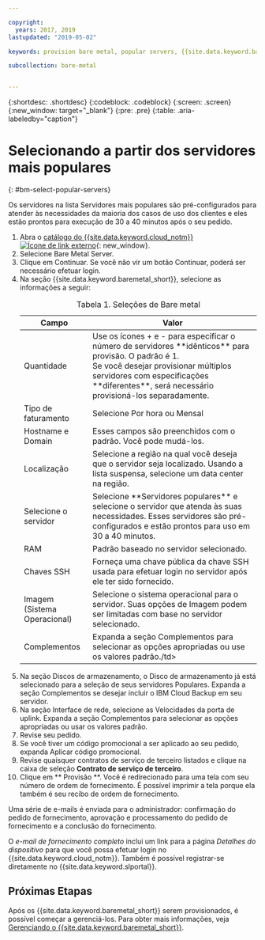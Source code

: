 ```yaml
---

copyright:
  years: 2017, 2019
lastupdated: "2019-05-02"

keywords: provision bare metal, popular servers, {{site.data.keyword.baremetal_short}}, provision

subcollection: bare-metal


---
```


{:shortdesc: .shortdesc}
{:codeblock: .codeblock}
{:screen: .screen}
{:new_window: target="_blank"}
{:pre: .pre}
{:table: .aria-labeledby="caption"}


# Selecionando a partir dos servidores mais populares
{: #bm-select-popular-servers}

Os servidores na lista Servidores mais populares são pré-configurados para atender às necessidades da maioria dos casos de uso dos clientes e eles estão prontos para execução de 30 a 40 minutos após o seu pedido.
1. Abra o [catálogo do {{site.data.keyword.cloud_notm}} ![Ícone de link externo](../icons/launch-glyph.svg "Ícone de link externo")](https://cloud.ibm.com/catalog/){: new_window}.   
2. Selecione Bare Metal Server.
3. Clique em Continuar. Se você não vir um botão Continuar, poderá ser necessário efetuar login.
2. Na seção {{site.data.keyword.baremetal_short}}, selecione as informações a seguir:     <table>
    <CAPTION>Tabela 1. Seleções de Bare metal</CAPTION>
    <THEAD>
    <TR>
    <th>Campo</th>
    <th>Valor</th>
    </TR>
    </THEAD>
    <TBODY>
    <tr>
    <td>Quantidade</td>
    <td>Use os ícones + e - para especificar o número de servidores **idênticos** para provisão. O padrão é 1.<br>Se você desejar provisionar múltiplos servidores com especificações **diferentes**, será necessário provisioná-los separadamente.<tr>
    <tr>
    <td>Tipo de faturamento</td>
    <td>Selecione Por hora ou Mensal <tr>
    <td>Hostname e Domain</td>
    <td>Esses campos são preenchidos com o padrão. Você pode mudá-los.</td>
    </tr>
    <tr>
    <td>Localização</td>
    <td>Selecione a região na qual você deseja que o servidor seja localizado. Usando a lista suspensa, selecione um data center na região. </td>
    </tr>
    <tr>
    <tr>
    <td>Selecione o servidor</td>
    <td>Selecione **Servidores populares** e selecione o servidor que atenda às suas necessidades. Esses servidores são pré-configurados e estão prontos para uso em 30 a 40 minutos.
    </tr>
    <tr>
    <td>RAM</td>
    <td>Padrão baseado no servidor selecionado.</td>
    </tr>
    <tr>
    <td>Chaves SSH</td>
    <td>Forneça uma chave pública da chave SSH usada para efetuar login no servidor após ele ter sido fornecido.</td>
    </tr>
    <tr>
    <td>Imagem <br>(Sistema Operacional)</td>
    <td>Selecione o sistema operacional para o servidor. Suas opções de Imagem podem ser limitadas com base no servidor selecionado.</td>
    </tr>
    <td>Complementos</td>
    <td>Expanda a seção Complementos para selecionar as opções apropriadas ou use os valores padrão./td>     </tr>
    </TBODY>
    </table>
3. Na seção Discos de armazenamento, o Disco de armazenamento já está selecionado para a seleção de seus servidores Populares. Expanda a seção Complementos se desejar incluir o IBM Cloud Backup em seu servidor.
4. Na seção Interface de rede, selecione as Velocidades da porta de uplink. Expanda a seção Complementos para selecionar as opções apropriadas ou usar os valores padrão.
4.  Revise seu pedido.
4. Se você tiver um código promocional a ser aplicado ao seu pedido, expanda Aplicar código promocional.  
5.  Revise quaisquer contratos de serviço de terceiro listados e clique na caixa de seleção **Contrato de serviço de terceiro**.
6.  Clique em  ** Provisão **. Você é redirecionado para uma tela com seu número de ordem de fornecimento. É possível imprimir a tela porque ela também é seu recibo de ordem de fornecimento.

 Uma série de e-mails é enviada para o administrador: confirmação do pedido de fornecimento, aprovação e processamento do pedido de fornecimento e a conclusão do fornecimento.

 O _e-mail de fornecimento completo_ inclui um link para a página *Detalhes do dispositivo* para que você possa efetuar login no {{site.data.keyword.cloud_notm}}. Também é possível registrar-se diretamente no {{site.data.keyword.slportal}}.


## Próximas Etapas

Após os {{site.data.keyword.baremetal_short}} serem provisionados, é possível começar a gerenciá-los. Para obter mais informações, veja [Gerenciando o {{site.data.keyword.baremetal_short}}](/docs/bare-metal?topic=bare-metal-bm-manage-servers#bm-manage-servers).
